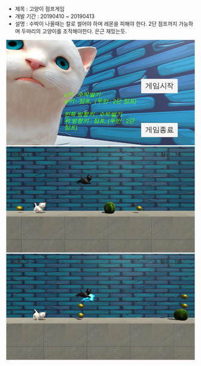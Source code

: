 + 제목 : 고양이 점프게임
+ 개발 기간 : 20190410 ~ 20190413
+ 설명 : 수박이 나올때는 칼로 썰어야 하며 레몬을 피해야 한다. 2단 점프까지 가능하며 두마리의 고양이를 조작해야한다. 은근 재밌는듯.

![실행화면](./picture.PNG)
![실행화면](./picture2.PNG)
![실행화면](./picture3.PNG)
